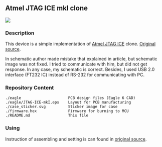 ## Atmel JTAG ICE mkI clone ##

![](https://dl.dropbox.com/u/14947871/pics/projects/AVR-JTAG-ICE-mkI-clone.JPG)

### Description ###

This device is a simple implementation of [Atmel JTAG ICE](http://www.atmel.com/Images/doc2475.pdf) clone. [Original source](http://pol-sem.narod.ru/AVRminiICE/jtag.htm).

In schematic author made mistake that explained in article, but schematic image was not fixed. I tried to communicate with him, but did not get response. In any case, my schematic is correct. Besides, I used USB 2.0 interface (FT232 IC) instead of RS-232 for communicating with PC.

### Repository Content ###

    ./eagle                     PCB design files (Eagle 6 CAD)
    ./eagle/JTAG-ICE-mkI.eps    Layout for PCB manufacturing
    ./case_sticker.svg          Sticker image for case
    ./firmware.hex              Firmware for burning to MCU
    ./README.md                 This file

### Using ###

Instruction of assembling and setting is can found in [original source](http://pol-sem.narod.ru/AVRminiICE/jtag.htm).
